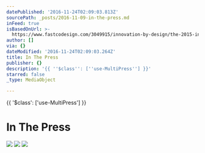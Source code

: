 ```yaml
---
datePublished: '2016-11-24T02:09:03.813Z'
sourcePath: _posts/2016-11-09-in-the-press.md
inFeed: true
isBasedOnUrl: >-
  https://www.fastcodesign.com/3049915/innovation-by-design/the-2015-innovation-by-design-awards-winners-web-design
author: []
via: {}
dateModified: '2016-11-24T02:09:03.264Z'
title: In The Press
publisher: {}
description: '{{ ''$class'': [''use-MultiPress''] }}'
starred: false
_type: MediaObject

---
```

{{ '$class': \['use-MultiPress'\] }}

# In The Press
![](https://the-grid-user-content.s3-us-west-2.amazonaws.com/31ce90c8-e02d-4412-8380-41cd7c53ecf5.jpg)
![](https://the-grid-user-content.s3-us-west-2.amazonaws.com/fbba4e94-cb48-4368-83ff-63bf68681dd3.jpg)
![](https://the-grid-user-content.s3-us-west-2.amazonaws.com/a4823234-b5cb-42c2-a86d-4375909b1350.jpg)